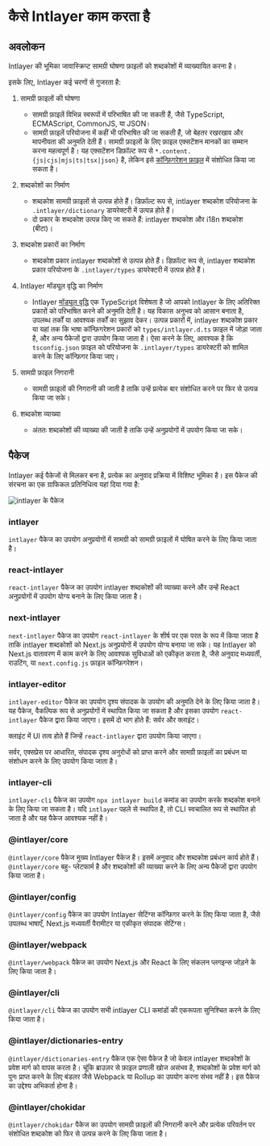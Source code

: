 # कैसे Intlayer काम करता है

## अवलोकन

Intlayer की भूमिका जावास्क्रिप्ट सामग्री घोषणा फ़ाइलों को शब्दकोशों में व्याख्यायित करना है।

इसके लिए, Intlayer कई चरणों से गुजरता है:

1. सामग्री फ़ाइलों की घोषणा

   - सामग्री फ़ाइलें विभिन्न स्वरूपों में परिभाषित की जा सकती हैं, जैसे TypeScript, ECMAScript, CommonJS, या JSON।
   - सामग्री फ़ाइलें परियोजना में कहीं भी परिभाषित की जा सकती हैं, जो बेहतर रखरखाव और मापनीयता की अनुमति देती हैं। सामग्री फ़ाइलों के लिए फ़ाइल एक्सटेंशन मानकों का सम्मान करना महत्वपूर्ण है। यह एक्सटेंशन डिफ़ॉल्ट रूप से `*.content.{js|cjs|mjs|ts|tsx|json}` है, लेकिन इसे [कॉन्फ़िगरेशन फ़ाइल](https://github.com/aymericzip/intlayer/blob/main/docs/hi/configuration.md) में संशोधित किया जा सकता है।

2. शब्दकोशों का निर्माण

   - शब्दकोश सामग्री फ़ाइलों से उत्पन्न होते हैं। डिफ़ॉल्ट रूप से, intlayer शब्दकोश परियोजना के `.intlayer/dictionary` डायरेक्टरी में उत्पन्न होते हैं।
   - दो प्रकार के शब्दकोश उत्पन्न किए जा सकते हैं: intlayer शब्दकोश और i18n शब्दकोश (बीटा)।

3. शब्दकोश प्रकारों का निर्माण

   - शब्दकोश प्रकार intlayer शब्दकोशों से उत्पन्न होते हैं। डिफ़ॉल्ट रूप से, intlayer शब्दकोश प्रकार परियोजना के `.intlayer/types` डायरेक्टरी में उत्पन्न होते हैं।

4. Intlayer मॉड्यूल वृद्धि का निर्माण

   - Intlayer [मॉड्यूल वृद्धि](https://www.typescriptlang.org/docs/handbook/declaration-merging.html) एक TypeScript विशेषता है जो आपको Intlayer के लिए अतिरिक्त प्रकारों को परिभाषित करने की अनुमति देती है। यह विकास अनुभव को आसान बनाता है, उपलब्ध तर्कों या आवश्यक तर्कों का सुझाव देकर।
     उत्पन्न प्रकारों में, intlayer शब्दकोश प्रकार या यहां तक कि भाषा कॉन्फ़िगरेशन प्रकारों को `types/intlayer.d.ts` फ़ाइल में जोड़ा जाता है, और अन्य पैकेजों द्वारा उपयोग किया जाता है। ऐसा करने के लिए, आवश्यक है कि `tsconfig.json` फ़ाइल को परियोजना के `.intlayer/types` डायरेक्टरी को शामिल करने के लिए कॉन्फ़िगर किया जाए।

5. सामग्री फ़ाइल निगरानी

   - सामग्री फ़ाइलों की निगरानी की जाती है ताकि उन्हें प्रत्येक बार संशोधित करने पर फिर से उत्पन्न किया जा सके।

6. शब्दकोश व्याख्या
   - अंततः शब्दकोशों की व्याख्या की जाती है ताकि उन्हें अनुप्रयोगों में उपयोग किया जा सके।

## पैकेज

Intlayer कई पैकेजों से मिलकर बना है, प्रत्येक का अनुवाद प्रक्रिया में विशिष्ट भूमिका है। इस पैकेज की संरचना का एक ग्राफिकल प्रतिनिधित्व यहां दिया गया है:

![intlayer के पैकेज](https://github.com/aymericzip/intlayer/blob/main/docs/assets/packages_dependency_graph.svg)

### intlayer

`intlayer` पैकेज का उपयोग अनुप्रयोगों में सामग्री को सामग्री फ़ाइलों में घोषित करने के लिए किया जाता है।

### react-intlayer

`react-intlayer` पैकेज का उपयोग intlayer शब्दकोशों की व्याख्या करने और उन्हें React अनुप्रयोगों में उपयोग योग्य बनाने के लिए किया जाता है।

### next-intlayer

`next-intlayer` पैकेज का उपयोग `react-intlayer` के शीर्ष पर एक परत के रूप में किया जाता है ताकि intlayer शब्दकोशों को Next.js अनुप्रयोगों में उपयोग योग्य बनाया जा सके। यह Intlayer को Next.js वातावरण में काम करने के लिए आवश्यक सुविधाओं को एकीकृत करता है, जैसे अनुवाद मध्यवर्ती, राउटिंग, या `next.config.js` फ़ाइल कॉन्फ़िगरेशन।

### intlayer-editor

`intlayer-editor` पैकेज का उपयोग दृश्य संपादक के उपयोग की अनुमति देने के लिए किया जाता है। यह पैकेज, वैकल्पिक रूप से अनुप्रयोगों में स्थापित किया जा सकता है और इसका उपयोग `react-intlayer` पैकेज द्वारा किया जाएगा।
इसमें दो भाग होते हैं: सर्वर और क्लाइंट।

क्लाइंट में UI तत्व होते हैं जिन्हें `react-intlayer` द्वारा उपयोग किया जाएगा।

सर्वर, एक्सप्रेस पर आधारित, संपादक दृश्य अनुरोधों को प्राप्त करने और सामग्री फ़ाइलों का प्रबंधन या संशोधन करने के लिए उपयोग किया जाता है।

### intlayer-cli

`intlayer-cli` पैकेज का उपयोग `npx intlayer build` कमांड का उपयोग करके शब्दकोश बनाने के लिए किया जा सकता है। यदि `intlayer` पहले से स्थापित है, तो CLI स्वचालित रूप से स्थापित हो जाता है और यह पैकेज आवश्यक नहीं है।

### @intlayer/core

`@intlayer/core` पैकेज मुख्य Intlayer पैकेज है। इसमें अनुवाद और शब्दकोश प्रबंधन कार्य होते हैं। `@intlayer/core` बहु- प्लेटफार्म है और शब्दकोशों की व्याख्या करने के लिए अन्य पैकेजों द्वारा उपयोग किया जाता है।

### @intlayer/config

`@intlayer/config` पैकेज का उपयोग Intlayer सेटिंग्स कॉन्फ़िगर करने के लिए किया जाता है, जैसे उपलब्ध भाषाएँ, Next.js मध्यवर्ती पैरामीटर या एकीकृत संपादक सेटिंग्स।

### @intlayer/webpack

`@intlayer/webpack` पैकेज का उपयोग Next.js और React के लिए संकलन प्लगइन्स जोड़ने के लिए किया जाता है।

### @intlayer/cli

`@intlayer/cli` पैकेज का उपयोग सभी intlayer CLI कमांडों की एकरूपता सुनिश्चित करने के लिए किया जाता है।

### @intlayer/dictionaries-entry

`@intlayer/dictionaries-entry` पैकेज एक ऐसा पैकेज है जो केवल intlayer शब्दकोशों के प्रवेश मार्ग को वापस करता है। चूंकि ब्राउज़र से फ़ाइल प्रणाली खोज असंभव है, शब्दकोशों के प्रवेश मार्ग को पुनः प्राप्त करने के लिए बंडलर जैसे Webpack या Rollup का उपयोग करना संभव नहीं है। इस पैकेज का उद्देश्य अभिकर्ता होना है।

### @intlayer/chokidar

`@intlayer/chokidar` पैकेज का उपयोग सामग्री फ़ाइलों की निगरानी करने और प्रत्येक परिवर्तन पर संशोधित शब्दकोश को फिर से उत्पन्न करने के लिए किया जाता है।
